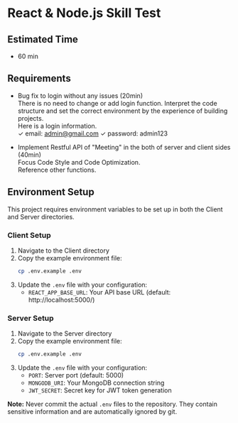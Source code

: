# React & Node.js Skill Test

## Estimated Time

- 60 min

## Requirements

- Bug fix to login without any issues (20min) <br/>
  There is no need to change or add login function.
  Interpret the code structure and set the correct environment by the experience of building projects. <br/>
  Here is a login information. <br/>
  ✓ email: admin@gmail.com  ✓ password: admin123

- Implement Restful API of "Meeting" in the both of server and client sides (40min)<br/>
  Focus Code Style and Code Optimization. <br/>
  Reference other functions.

## Environment Setup

This project requires environment variables to be set up in both the Client and Server directories.

### Client Setup
1. Navigate to the Client directory
2. Copy the example environment file:
   ```bash
   cp .env.example .env
   ```
3. Update the `.env` file with your configuration:
   - `REACT_APP_BASE_URL`: Your API base URL (default: http://localhost:5000/)

### Server Setup
1. Navigate to the Server directory
2. Copy the example environment file:
   ```bash
   cp .env.example .env
   ```
3. Update the `.env` file with your configuration:
   - `PORT`: Server port (default: 5000)
   - `MONGODB_URI`: Your MongoDB connection string
   - `JWT_SECRET`: Secret key for JWT token generation

**Note:** Never commit the actual `.env` files to the repository. They contain sensitive information and are automatically ignored by git.